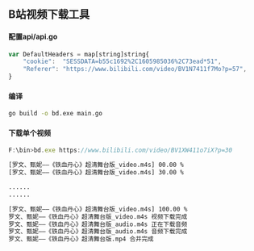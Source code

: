 ## B站视频下载工具

#### 配置api/api.go
```js
var DefaultHeaders = map[string]string{
	"cookie":  "SESSDATA=b55c1692%2C1605985036%2C73ead*51",
	"Referer": "https://www.bilibili.com/video/BV1N7411f7Mo?p=57",
}
```

#### 编译
```sh
go build -o bd.exe main.go
```

#### 下载单个视频
```js
F:\bin>bd.exe https://www.bilibili.com/video/BV1XW411o7iX?p=30
```
```sh
[罗文、甄妮——《铁血丹心》超清舞台版_video.m4s] 00.00 %
[罗文、甄妮——《铁血丹心》超清舞台版_video.m4s] 30.00 %

......
......

[罗文、甄妮——《铁血丹心》超清舞台版_video.m4s] 100.00 %
罗文、甄妮——《铁血丹心》超清舞台版_video.m4s 视频下载完成
罗文、甄妮——《铁血丹心》超清舞台版_audio.m4s 正在下载音频
罗文、甄妮——《铁血丹心》超清舞台版_audio.m4s 音频下载完成
罗文、甄妮——《铁血丹心》超清舞台版.mp4 合并完成
```

